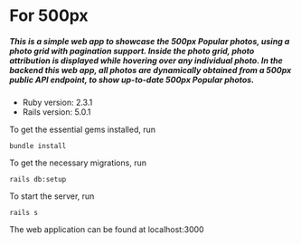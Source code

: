 # For 500px

##### This is a simple web app to showcase the 500px Popular photos, using a photo grid with pagination support. Inside the photo grid, photo attribution is displayed while hovering over any individual photo. In the backend this web app, all photos are dynamically obtained from a 500px public API endpoint, to show up-to-date 500px Popular photos.

- Ruby version: 2.3.1
- Rails version: 5.0.1

To get the essential gems installed, run

`bundle install`

To get the necessary migrations, run

`rails db:setup`

To start the server, run

`rails s`

The web application can be found at localhost:3000
